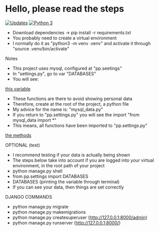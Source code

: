 # Hello, please read the steps

[![Updates](https://pyup.io/repos/github/Lucas-far/attempt_api/shield.svg)](https://pyup.io/repos/github/Lucas-far/attempt_api/)
[![Python 3](https://pyup.io/repos/github/Lucas-far/attempt_api/python-3-shield.svg)](https://pyup.io/repos/github/Lucas-far/attempt_api/)

- Download dependencies -> pip install -r requirements.txt
- You probably need to create a virtual environment
- I normally do it as "python3 -m venv .venv" and activate it through "source .venv/bin/activate"

Notes

- This project uses mysql, configured at "pp.seetings"
- In "settings.py", go to var "DATABASES"
- You will see:

[this variable](pa/static/images/databases.png)

- These functions are there to avoid showing personal data
- Therefore, create at the root of the project, a python file
- My advice for the name is: "mysql_data.py"
- If you return to "pp.settings.py" you will see the import "from mysql_data import *"
- This means, all functions have been imported to "pp.settings.py"

[the methods](pa/static/images/methods.png)

OPTIONAL (test)
- I recommend testing if your data is actually being shown 
- The steps below take into account if you are logged into your virtual environment, in the root path of your project
- python manage.py shell
- from pp.settings import DATABASES
- DATABASES (printing the variable through terminal)
- If you can see your data, then things are set correctly

DJANGO COMMANDS
- python manage.py migrate
- python manage.py makemigrations
- python manage.py createsuperuser (http://127.0.0.1:8000/admin)
- python manage.py runserver (http://127.0.0.1:8000/)

